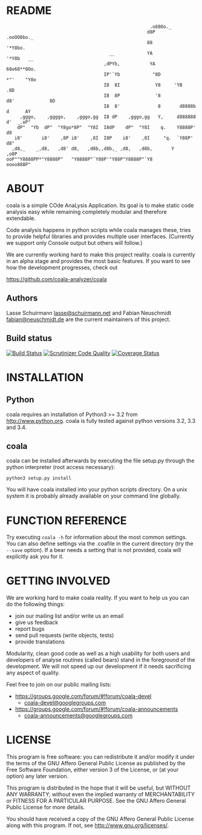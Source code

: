 README
======
```
                                                     .o88Oo._
                                                    d8P         .ooOO8bo._
                                                    88                  '*Y8bo.
                                      __            YA                      '*Y8b   __
                                    ,dPYb,           YA                        68o68**8Oo.
                                    IP'`Yb            "8D                       *"'    "Y8o
                                    I8  8I             Y8     'YB                       .8D
                                    I8  8P             '8               d8'             8D
                                    I8  8'              8       d8888b          d      AY
     ,gggo,    ,ggggo,    ,gggo,gg  I8 dP    ,gggo,gg   Y,     d888888         d'  _.oP"
    dP"  "Yb  dP"  "Y8go*8P"  "Y8I  I8dP    dP"  "Y8I    q.    Y8888P'        d8
   i8'       i8'    ,8P i8'    ,8I  I8P    i8'    ,8I     "q.  `Y88P'       d8"
  ,d8,_    _,d8,   ,d8' d8,   ,d8b,,d8b,_ ,d8,   ,d8b,       Y           ,o8P
ooP""Y8888PP*"Y8888P"   "Y8888P"`Y88P'"Y88P"Y8888P"`Y8            oooo888P"
```

ABOUT
=====
coala is a simple COde AnaLysis Application. Its goal is to make static code
analysis easy while remaining completely modular and therefore extendable.

Code analysis happens in python scripts while coala manages these, tries to
provide helpful libraries and provides multiple user interfaces. (Currently
we support only Console output but others will follow.)

We are currently working hard to make this project reality. coala is currently
in an alpha stage and provides the most basic features. If you want to see how
the development progresses, check out

https://github.com/coala-analyzer/coala

Authors
-------
Lasse Schuirmann  <lasse@schuirmann.net> and Fabian Neuschmidt <fabian@neuschmidt.de> are the current maintainers of this project.

Build status
------------
[![Build Status](https://travis-ci.org/coala-analyzer/coala.svg?branch=master)](https://travis-ci.org/coala-analyzer/coala)
[![Scrutinizer Code Quality](https://scrutinizer-ci.com/g/coala-analyzer/coala/badges/quality-score.png?b=master)](https://scrutinizer-ci.com/g/coala-analyzer/coala/?branch=master)
[![Coverage Status](https://coveralls.io/repos/coala-analyzer/coala/badge.svg)](https://coveralls.io/r/coala-analyzer/coala)

INSTALLATION
============
Python
------
coala requires an installation of Python3 >= 3.2 from http://www.python.org.
coala is fully tested against python versions 3.2, 3.3 and 3.4.

coala
-----
coala can be installed afterwards by executing the file setup.py through
the python interpreter (root access necessary):

```python3 setup.py install```

You will have coala installed into your python scripts directory. On a unix
system it is probably already available on your command line globally.

FUNCTION REFERENCE
==================
Try executing `coala -h` for information about the most common settings. You
can also define settings via the .coafile in the current directory (try the
`--save` option). If a bear needs a setting that is not provided, coala will
explicitly ask you for it.

GETTING INVOLVED
================
We are working hard to make coala reality. If you want to help us you can do
the following things:

 * join our mailing list and/or write us an email
 * give us feedback
 * report bugs
 * send pull requests (write objects, tests)
 * provide translations

Modularity, clean good code as well as a high usability for both users and
developers of analyse routines (called bears) stand in the foreground of the
development. We will not speed up our development if it needs sacrificing
any aspect of quality.

Feel free to join on our public mailing lists:

 * https://groups.google.com/forum/#!forum/coala-devel
   * coala-devel@googlegroups.com
 * https://groups.google.com/forum/#!forum/coala-announcements
   * coala-announcements@googlegroups.com

LICENSE
=======
This program is free software: you can redistribute it and/or modify it under
the terms of the GNU Affero General Public License as published by the Free
Software Foundation, either version 3 of the License, or (at your option) any
later version.

This program is distributed in the hope that it will be useful, but WITHOUT
ANY WARRANTY; without even the implied warranty of MERCHANTABILITY or FITNESS
FOR A PARTICULAR PURPOSE.  See the GNU Affero General Public License for more
details.

You should have received a copy of the GNU Affero General Public License along
with this program.  If not, see <http://www.gnu.org/licenses/>.
